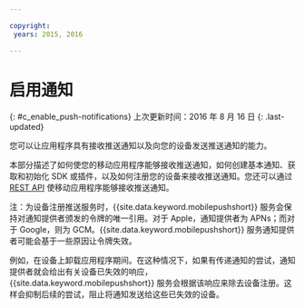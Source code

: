 ```yaml
---

copyright:
 years: 2015, 2016

---
```


# 启用通知
{: #c_enable_push-notifications}
上次更新时间：2016 年 8 月 16 日
{: .last-updated}

您可以让应用程序具有接收推送通知以及向您的设备发送推送通知的能力。

本部分描述了如何使您的移动应用程序能够接收推送通知，如何创建基本通知、获取和初始化 SDK 或插件，以及如何注册您的设备来接收推送通知。您还可以通过 [REST API](t_restapi.html) 使移动应用程序能够接收推送通知。

注：为设备注册推送服务时，{{site.data.keyword.mobilepushshort}} 服务会保持对通知提供者颁发的令牌的唯一引用。对于 Apple，通知提供者为 APNs；而对于 Google，则为 GCM。{{site.data.keyword.mobilepushshort}} 服务通知提供者可能会基于一些原因让令牌失效。 

例如，在设备上卸载应用程序期间。在这种情况下，如果有传递通知的尝试，通知提供者就会给出有关设备已失效的响应，{{site.data.keyword.mobilepushshort}} 服务会根据该响应来除去设备注册。这样会抑制后续的尝试，阻止将通知发送给这些已失效的设备。
